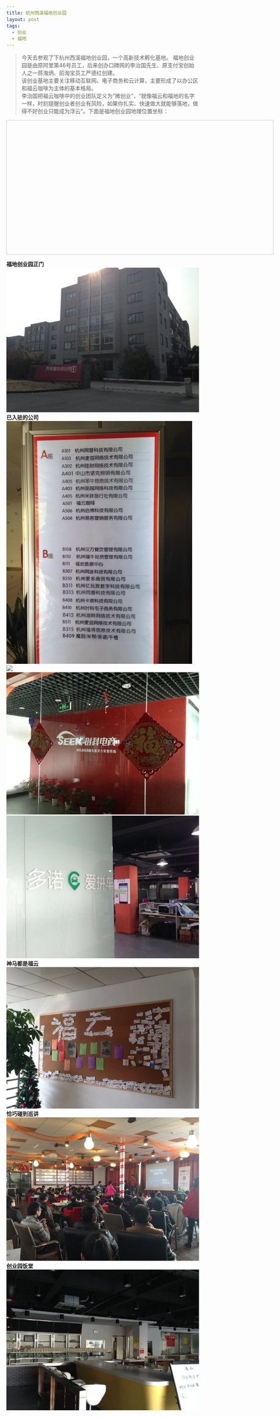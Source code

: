 ```yaml
---
title: 杭州西溪福地创业园 
layout: post
tags:
  - 创业
  - 福地 
---
```


>  今天去参观了下杭州西溪福地创业园，一个高新技术孵化基地。
>  福地创业园是由原阿里第46号员工，后来创办口碑网的李治国先生、原支付宝创始人之一蒋海炳、前淘宝员工严德红创建。  
>  该创业基地主要关注移动互联网、电子商务和云计算，主要形成了以办公区和福云咖啡为主体的基本格局。  
>  李治国把福云咖啡中的创业团队定义为“微创业”，“就像福云和福地的名字一样，时刻提醒创业者创业有风险，如果你扎实、快速做大就能够落地，做得不好创业只能成为浮云”。下面是福地创业园地理位置坐标：
>  

<div style="width:697px;height:350px;border:#ccc solid 1px;" id="dituContent"></div>
<script type="text/javascript" src="http://api.map.baidu.com/api?key=&v=1.1&services=true"></script>
<script type="text/javascript">
    //创建和初始化地图函数：
    function initMap(){
        createMap();//创建地图
        setMapEvent();//设置地图事件
        addMapControl();//向地图添加控件
        addMarker();//向地图中添加marker
    }
    
    //创建地图函数：
    function createMap(){
        var map = new BMap.Map("dituContent");//在百度地图容器中创建一个地图
        var point = new BMap.Point(120.101986,30.266589);//定义一个中心点坐标
        map.centerAndZoom(point,16);//设定地图的中心点和坐标并将地图显示在地图容器中
        window.map = map;//将map变量存储在全局
    }
    
    //地图事件设置函数：
    function setMapEvent(){
        map.enableDragging();//启用地图拖拽事件，默认启用(可不写)
        map.enableScrollWheelZoom();//启用地图滚轮放大缩小
        map.enableDoubleClickZoom();//启用鼠标双击放大，默认启用(可不写)
        map.enableKeyboard();//启用键盘上下左右键移动地图
    }
    
    //地图控件添加函数：
    function addMapControl(){
        //向地图中添加缩放控件
    var ctrl_nav = new BMap.NavigationControl({anchor:BMAP_ANCHOR_TOP_LEFT,type:BMAP_NAVIGATION_CONTROL_LARGE});
    map.addControl(ctrl_nav);
        //向地图中添加缩略图控件
    var ctrl_ove = new BMap.OverviewMapControl({anchor:BMAP_ANCHOR_BOTTOM_RIGHT,isOpen:1});
    map.addControl(ctrl_ove);
        //向地图中添加比例尺控件
    var ctrl_sca = new BMap.ScaleControl({anchor:BMAP_ANCHOR_BOTTOM_LEFT});
    map.addControl(ctrl_sca);
    }
    
    //标注点数组
    var markerArr = [{title:"西溪福地创业园",content:"西溪路628号",point:"120.102062|30.2668",isOpen:0,icon:{w:21,h:21,l:0,t:0,x:6,lb:5}}
         ];
    //创建marker
    function addMarker(){
        for(var i=0;i<markerArr.length;i++){
            var json = markerArr[i];
            var p0 = json.point.split("|")[0];
            var p1 = json.point.split("|")[1];
            var point = new BMap.Point(p0,p1);
            var iconImg = createIcon(json.icon);
            var marker = new BMap.Marker(point,{icon:iconImg});
            var iw = createInfoWindow(i);
            var label = new BMap.Label(json.title,{"offset":new BMap.Size(json.icon.lb-json.icon.x+10,-20)});
            marker.setLabel(label);
            map.addOverlay(marker);
            label.setStyle({
                        borderColor:"#808080",
                        color:"#333",
                        cursor:"pointer"
            });
            
            (function(){
                var index = i;
                var _iw = createInfoWindow(i);
                var _marker = marker;
                _marker.addEventListener("click",function(){
                    this.openInfoWindow(_iw);
                });
                _iw.addEventListener("open",function(){
                    _marker.getLabel().hide();
                })
                _iw.addEventListener("close",function(){
                    _marker.getLabel().show();
                })
                label.addEventListener("click",function(){
                    _marker.openInfoWindow(_iw);
                })
                if(!!json.isOpen){
                    label.hide();
                    _marker.openInfoWindow(_iw);
                }
            })()
        }
    }
    //创建InfoWindow
    function createInfoWindow(i){
        var json = markerArr[i];
        var iw = new BMap.InfoWindow("<b class='iw_poi_title' title='" + json.title + "'>" + json.title + "</b><div class='iw_poi_content'>"+json.content+"</div>");
        return iw;
    }
    //创建一个Icon
    function createIcon(json){
        var icon = new BMap.Icon("http://app.baidu.com/map/images/us_mk_icon.png", new BMap.Size(json.w,json.h),{imageOffset: new BMap.Size(-json.l,-json.t),infoWindowOffset:new BMap.Size(json.lb+5,1),offset:new BMap.Size(json.x,json.h)})
        return icon;
    }
    
    initMap();//创建和初始化地图
</script>


**福地创业园正门** 
![](/media/images/201402/fudi_door.jpeg)  
**已入驻的公司**  
![](/media/images/201402/com_list.jpeg)  
![](/media/images/201402/app_list.jpeg)  
![](/media/images/201402/company01.jpeg)  
![](/media/images/201402/company02.jpeg)  
**神马都是福云**  
![](/media/images/201402/fuyun.jpeg)  
**恰巧碰到巡讲**  
![](/media/images/201402/tour.jpeg)  
**创业园饭堂**
![](/media/images/201402/restaurant.jpeg)  



